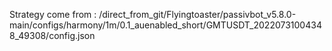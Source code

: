 Strategy come from : /direct_from_git/Flyingtoaster/passivbot_v5.8.0-main/configs/harmony/1m/0.1_auenabled_short/GMTUSDT_20220731004348_49308/config.json